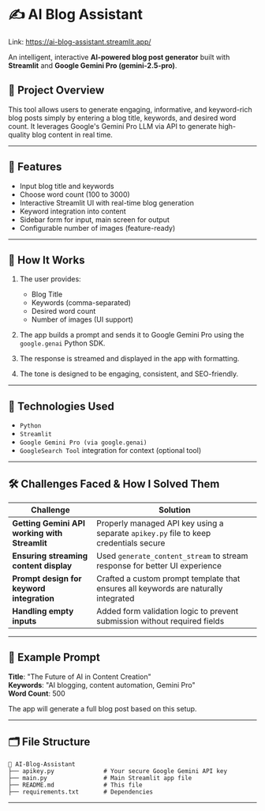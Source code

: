 # ✍️ AI Blog Assistant
Link: https://ai-blog-assistant.streamlit.app/


An intelligent, interactive **AI-powered blog post generator** built with **Streamlit** and **Google Gemini Pro (gemini-2.5-pro)**.

## 📌 Project Overview

This tool allows users to generate engaging, informative, and keyword-rich blog posts simply by entering a blog title, keywords, and desired word count. It leverages Google's Gemini Pro LLM via API to generate high-quality blog content in real time.

---

## 🚀 Features

- Input blog title and keywords
- Choose word count (100 to 3000)
- Interactive Streamlit UI with real-time blog generation
- Keyword integration into content
- Sidebar form for input, main screen for output
- Configurable number of images (feature-ready)

---

## 🧠 How It Works

1. The user provides:
   - Blog Title
   - Keywords (comma-separated)
   - Desired word count
   - Number of images (UI support)

2. The app builds a prompt and sends it to Google Gemini Pro using the `google.genai` Python SDK.

3. The response is streamed and displayed in the app with formatting.

4. The tone is designed to be engaging, consistent, and SEO-friendly.

---

## 🔧 Technologies Used

- `Python`
- `Streamlit`
- `Google Gemini Pro (via google.genai)`
- `GoogleSearch Tool` integration for context (optional tool)

---

## 🛠️ Challenges Faced & How I Solved Them

| Challenge | Solution |
|----------|----------|
| **Getting Gemini API working with Streamlit** | Properly managed API key using a separate `apikey.py` file to keep credentials secure |
| **Ensuring streaming content display** | Used `generate_content_stream` to stream response for better UI experience |
| **Prompt design for keyword integration** | Crafted a custom prompt template that ensures all keywords are naturally integrated |
| **Handling empty inputs** | Added form validation logic to prevent submission without required fields |

---

## 🧪 Example Prompt

**Title**: "The Future of AI in Content Creation"  
**Keywords**: "AI blogging, content automation, Gemini Pro"  
**Word Count**: 500

The app will generate a full blog post based on this setup.

---

## 🗂️ File Structure

```
📁 AI-Blog-Assistant
├── apikey.py              # Your secure Google Gemini API key
├── main.py                # Main Streamlit app file
├── README.md              # This file
├── requirements.txt       # Dependencies
```
---
